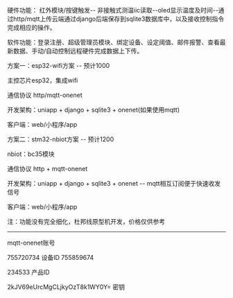 硬件功能： 红外模块/按键触发-- 非接触式测温iic读取--oled显示温度及时间--通过http/mqtt上传云端通过django后端保存到sqlite3数据库中，以及接收控制指令完成相应的操作。



软件功能：登录注册、超级管理员模块、绑定设备、设定阈值、邮件报警、查看最新数据、手动/自动控制远程硬件完成数据上下传。



方案一：esp32-wifi方案 -- 预计1000

主控芯片esp32，集成wifi

通信协议 http/mqtt-onenet

开发架构：uniapp + django + sqlite3 + onenet(如果使用mqtt)

客户端：web/小程序/app



方案二：stm32-nbiot方案 -- 预计1200

nbiot：bc35模块

通信协议 http + mqtt-onenet

开发架构：uniapp + django + sqlite3 + onenet -- mqtt相互订阅便于快速收发信号

客户端：web/小程序/app



注：功能没有完全细化，杜邦线原型机开发，价格仅供参考



--------------

mqtt-onenet账号

755720734  设备ID  755859674

234533  产品ID

2kJV69eUrcMgCLjkyOzT8k1WY0Y=    密钥




















